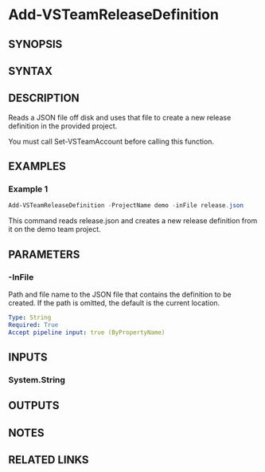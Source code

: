 <!-- #include "./common/header.md" -->

# Add-VSTeamReleaseDefinition

## SYNOPSIS

<!-- #include "./synopsis/Add-VSTeamReleaseDefinition.md" -->

## SYNTAX

## DESCRIPTION

Reads a JSON file off disk and uses that file to create a new release definition in the provided project.

You must call Set-VSTeamAccount before calling this function.

## EXAMPLES

### Example 1

```powershell
Add-VSTeamReleaseDefinition -ProjectName demo -inFile release.json
```

This command reads release.json and creates a new release definition from it on the demo team project.

## PARAMETERS

<!-- #include "./params/projectName.md" -->

### -InFile

Path and file name to the JSON file that contains the definition to be created. If the path is omitted, the default is the current location.

```yaml
Type: String
Required: True
Accept pipeline input: true (ByPropertyName)
```

## INPUTS

### System.String

## OUTPUTS

## NOTES

<!-- #include "./common/prerequisites.md" -->

## RELATED LINKS

<!-- #include "./common/related.md" -->